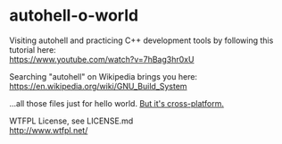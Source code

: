 # autohell-o-world

Visiting autohell and practicing C++ development tools by following this tutorial here:
<br><a href="https://www.youtube.com/watch?v=7hBag3hr0xU">https://www.youtube.com/watch?v=7hBag3hr0xU</a></br>

Searching "autohell" on Wikipedia brings you here:
<br><a href="https://en.wikipedia.org/wiki/GNU_Build_System">https://en.wikipedia.org/wiki/GNU_Build_System</a></br>

...all those files just for hello world. <a href="http://a.fod4.com/images/GifGuide/DealWithIt/_Deal_with_it_dog.gif">But it's cross-platform.</a>

WTFPL License, see LICENSE.md
<br><a href="http://www.wtfpl.net/">http://www.wtfpl.net/</a></br>
